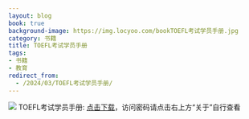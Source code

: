 ```yaml
---
layout: blog
book: true
background-image: https://img.locyoo.com/bookTOEFL考试学员手册.jpg
category: 书籍
title: TOEFL考试学员手册
tags:
- 书籍
- 教育
redirect_from:
  - /2024/03/TOEFL考试学员手册/
---
```

![](https://img.locyoo.com/bookTOEFL考试学员手册.jpg)
TOEFL考试学员手册: <a name = "ref1" href="https://url18.ctfile.com/f/50983618-1380724195-9d22f3?p=3619">点击下载</a>，访问密码请点击右上方“关于”自行查看